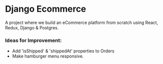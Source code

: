# Django Ecommerce
 A project where we build an eCommerce platform from scratch using React, Redux, Django & Postgres.

### Ideas for Improvement:
 - Add 'isShipped' & 'shippedAt' properties to Orders
 - Make hamburger menu responsive.

